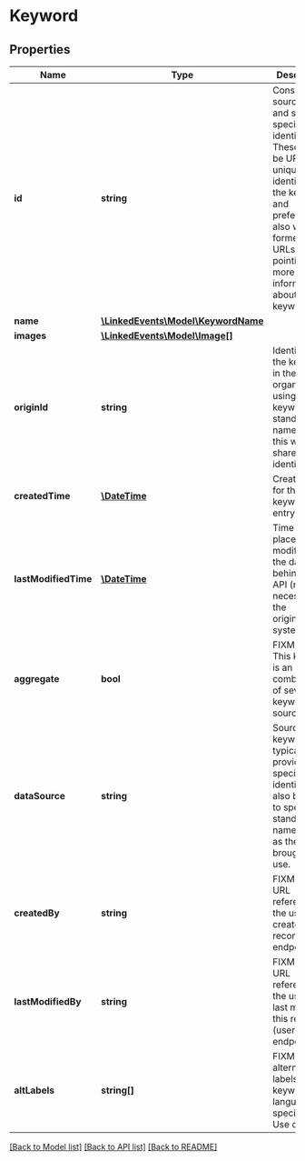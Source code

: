 # Keyword

## Properties
Name | Type | Description | Notes
------------ | ------------- | ------------- | -------------
**id** | **string** | Consists of source prefix and source specific identifier. These should be URIs uniquely identifying the keyword, and preferably also well formed http-URLs pointing to more information about the keyword. | 
**name** | [**\LinkedEvents\Model\KeywordName**](KeywordName.md) |  | [optional] 
**images** | [**\LinkedEvents\Model\Image[]**](Image.md) |  | [optional] 
**originId** | **string** | Identifier for the keyword in the organization using this keyword. For standardized namespaces this will be a shared identifier. | [optional] 
**createdTime** | [**\DateTime**](\DateTime.md) | Creation time for the keyword entry. | [optional] 
**lastModifiedTime** | [**\DateTime**](\DateTime.md) | Time this place was modified in the datastore behind the API (not necessarily in the originating system) | [optional] 
**aggregate** | **bool** | FIXME(verify) This keyword is an combination of several keywords at source | [optional] 
**dataSource** | **string** | Source of the keyword, typically API provider specific identifier. Will also be used to specify standardized namespaces as they are brought into use. | 
**createdBy** | **string** | FIXME(verify) URL reference to the user that created this record (user endpoint) | [optional] 
**lastModifiedBy** | **string** | FIXME(verify) URL reference to the user that last modfied this record (user endpoint) | [optional] 
**altLabels** | **string[]** | FIXME(verify) alternative labels for this keyword, no language specified. Use case? | [optional] 

[[Back to Model list]](../README.md#documentation-for-models) [[Back to API list]](../README.md#documentation-for-api-endpoints) [[Back to README]](../README.md)


